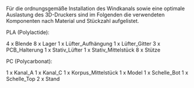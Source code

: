 Für die ordnungsgemäße Installation des Windkanals sowie eine optimale Auslastung des 3D-Druckers sind im Folgenden 
die verwendeten Komponenten nach Material und Stückzahl aufgelistet.


PLA (Polylactide):

4 x Blende
8 x Lager
1 x Lüfter_Aufhängung
1 x Lüfter_Gitter
3 x PCB_Halterung
1 x Stativ_Lüfter
1 x Stativ_Mittelstück
8 x Stütze


PC (Polycarbonat):

1 x Kanal_A
1 x Kanal_C
1 x Korpus_Mittelstück
1 x Model
1 x Schelle_Bot
1 x Schelle_Top
2 x Stand
